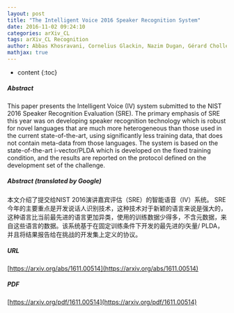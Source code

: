 ```yaml
---
layout: post
title: "The Intelligent Voice 2016 Speaker Recognition System"
date: 2016-11-02 09:24:10
categories: arXiv_CL
tags: arXiv_CL Recognition
author: Abbas Khosravani, Cornelius Glackin, Nazim Dugan, Gérard Chollet, Nigel Cannings
mathjax: true
---
```


* content
{:toc}

##### Abstract
This paper presents the Intelligent Voice (IV) system submitted to the NIST 2016 Speaker Recognition Evaluation (SRE). The primary emphasis of SRE this year was on developing speaker recognition technology which is robust for novel languages that are much more heterogeneous than those used in the current state-of-the-art, using significantly less training data, that does not contain meta-data from those languages. The system is based on the state-of-the-art i-vector/PLDA which is developed on the fixed training condition, and the results are reported on the protocol defined on the development set of the challenge.

##### Abstract (translated by Google)
本文介绍了提交给NIST 2016演讲嘉宾评估（SRE）的智能语音（IV）系统。 SRE今年的主要重点是开发说话人识别技术，这种技术对于新颖的语言来说是强大的，这种语言比当前最先进的语言更加异类，使用的训练数据少得多，不含元数据，来自这些语言的数据。该系统基于在固定训练条件下开发的最先进的i矢量/ PLDA，并且将结果报告给在挑战的开发集上定义的协议。

##### URL
[https://arxiv.org/abs/1611.00514](https://arxiv.org/abs/1611.00514)

##### PDF
[https://arxiv.org/pdf/1611.00514](https://arxiv.org/pdf/1611.00514)

